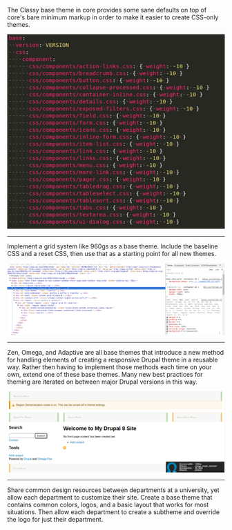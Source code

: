 The Classy base theme in core provides some sane defaults on top of core's bare minimum markup in order to make it easier to create CSS-only themes.

![](/assets/classy_css.png)

---

Implement a grid system like 960gs as a base theme. Include the baseline CSS and a reset CSS, then use that as a starting point for all new themes.

![](/assets/grid-960-reset.png)

---

Zen, Omega, and Adaptive are all base themes that introduce a new method for handling elements of creating a responsive Drupal theme in a reusable way. Rather then having to implement those methods each time on your own, extend one of these base themes. Many new best practices for theming are iterated on between major Drupal versions in this way.

![](/assets/omega_theme.png)

---

Share common design resources between departments at a university, yet allow each department to customize their site. Create a base theme that contains common colors, logos, and a basic layout that works for most situations. Then allow each department to create a subtheme and override the logo for just their department.



